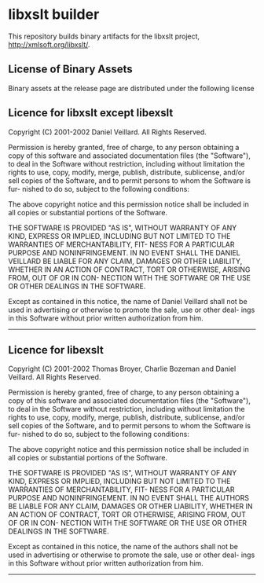 # libxslt builder

This repository builds binary artifacts for the libxslt project, http://xmlsoft.org/libxslt/.

## License of Binary Assets

Binary assets at the release page are distributed under the following license

Licence for libxslt except libexslt
----------------------------------------------------------------------
 Copyright (C) 2001-2002 Daniel Veillard.  All Rights Reserved.

Permission is hereby granted, free of charge, to any person obtaining a copy
of this software and associated documentation files (the "Software"), to deal
in the Software without restriction, including without limitation the rights
to use, copy, modify, merge, publish, distribute, sublicense, and/or sell
copies of the Software, and to permit persons to whom the Software is fur-
nished to do so, subject to the following conditions:

The above copyright notice and this permission notice shall be included in
all copies or substantial portions of the Software.

THE SOFTWARE IS PROVIDED "AS IS", WITHOUT WARRANTY OF ANY KIND, EXPRESS OR
IMPLIED, INCLUDING BUT NOT LIMITED TO THE WARRANTIES OF MERCHANTABILITY, FIT-
NESS FOR A PARTICULAR PURPOSE AND NONINFRINGEMENT.  IN NO EVENT SHALL THE
DANIEL VEILLARD BE LIABLE FOR ANY CLAIM, DAMAGES OR OTHER LIABILITY, WHETHER
IN AN ACTION OF CONTRACT, TORT OR OTHERWISE, ARISING FROM, OUT OF OR IN CON-
NECTION WITH THE SOFTWARE OR THE USE OR OTHER DEALINGS IN THE SOFTWARE.

Except as contained in this notice, the name of Daniel Veillard shall not
be used in advertising or otherwise to promote the sale, use or other deal-
ings in this Software without prior written authorization from him.

----------------------------------------------------------------------

Licence for libexslt
----------------------------------------------------------------------
 Copyright (C) 2001-2002 Thomas Broyer, Charlie Bozeman and Daniel Veillard.
 All Rights Reserved.

Permission is hereby granted, free of charge, to any person obtaining a copy
of this software and associated documentation files (the "Software"), to deal
in the Software without restriction, including without limitation the rights
to use, copy, modify, merge, publish, distribute, sublicense, and/or sell
copies of the Software, and to permit persons to whom the Software is fur-
nished to do so, subject to the following conditions:

The above copyright notice and this permission notice shall be included in
all copies or substantial portions of the Software.

THE SOFTWARE IS PROVIDED "AS IS", WITHOUT WARRANTY OF ANY KIND, EXPRESS OR
IMPLIED, INCLUDING BUT NOT LIMITED TO THE WARRANTIES OF MERCHANTABILITY, FIT-
NESS FOR A PARTICULAR PURPOSE AND NONINFRINGEMENT.  IN NO EVENT SHALL THE
AUTHORS BE LIABLE FOR ANY CLAIM, DAMAGES OR OTHER LIABILITY, WHETHER
IN AN ACTION OF CONTRACT, TORT OR OTHERWISE, ARISING FROM, OUT OF OR IN CON-
NECTION WITH THE SOFTWARE OR THE USE OR OTHER DEALINGS IN THE SOFTWARE.

Except as contained in this notice, the name of the authors shall not
be used in advertising or otherwise to promote the sale, use or other deal-
ings in this Software without prior written authorization from him.

----------------------------------------------------------------------

